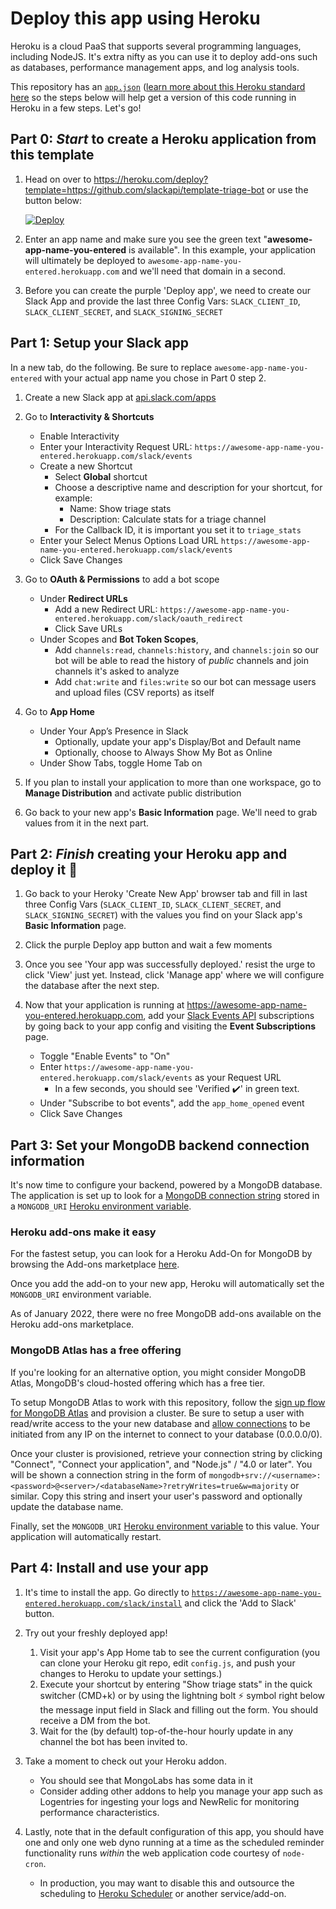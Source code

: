 # Deploy this app using Heroku

Heroku is a cloud PaaS that supports several programming languages, including NodeJS. It's extra nifty as you can use it to deploy add-ons such as databases, performance management apps, and log analysis tools.

This repository has an [`app.json`](../app.json) ([learn more about this Heroku standard here](https://devcenter.heroku.com/articles/heroku-button#creating-the-app-json-file) so the steps below will help get a version of this code running in Heroku in a few steps. Let's go!

## Part 0: _Start_ to create a Heroku application from this template

1. Head on over to https://heroku.com/deploy?template=https://github.com/slackapi/template-triage-bot or use the button below:
    
    [![Deploy](https://www.herokucdn.com/deploy/button.svg)](https://heroku.com/deploy?template=https://github.com/slackapi/template-triage-bot)


2. Enter an app name and make sure you see the green text "**awesome-app-name-you-entered** is available". In this example, your application will ultimately be deployed to `awesome-app-name-you-entered.herokuapp.com` and we'll need that domain in a second. 

3. Before you can create the purple 'Deploy app', we need to create our Slack App and provide the last three Config Vars: `SLACK_CLIENT_ID`, `SLACK_CLIENT_SECRET`, and `SLACK_SIGNING_SECRET`

## Part 1: Setup your Slack app 

In a new tab, do the following. Be sure to replace `awesome-app-name-you-entered` with your actual app name you chose in Part 0 step 2.

1. Create a new Slack app at [api.slack.com/apps](https://api.slack.com/apps)


2. Go to **Interactivity & Shortcuts** 
    - Enable Interactivity
    - Enter your Interactivity Request URL: `https://awesome-app-name-you-entered.herokuapp.com/slack/events`
    - Create a new Shortcut
      - Select **Global** shortcut
      - Choose a descriptive name and description for your shortcut, for example:
        - Name: Show triage stats
        - Description: Calculate stats for a triage channel
      - For the Callback ID, it is important you set it to `triage_stats`
    - Enter your Select Menus Options Load URL `https://awesome-app-name-you-entered.herokuapp.com/slack/events`
    - Click Save Changes


3. Go to **OAuth & Permissions** to add a bot scope
    - Under **Redirect URLs**
      - Add a new Redirect URL: `https://awesome-app-name-you-entered.herokuapp.com/slack/oauth_redirect`
      - Click Save URLs
    - Under Scopes and **Bot Token Scopes**, 
        - Add `channels:read`, `channels:history`, and `channels:join` so our bot will be able to read the history of _public_ channels and join channels it's asked to analyze
        - Add `chat:write` and `files:write` so our bot can message users and upload files (CSV reports) as itself

4. Go to **App Home** 
    - Under Your App’s Presence in Slack
      - Optionally, update your app's Display/Bot and Default name
      - Optionally, choose to Always Show My Bot as Online
    - Under Show Tabs, toggle Home Tab on

5. If you plan to install your application to more than one workspace, go to **Manage Distribution** and activate public distribution

6. Go back to your new app's **Basic Information** page. We'll need to grab values from it in the next part.

## Part 2: _Finish_ creating your Heroku app and deploy it 🚀

1. Go back to your Heroky 'Create New App' browser tab and fill in last three Config Vars (`SLACK_CLIENT_ID`, `SLACK_CLIENT_SECRET`, and `SLACK_SIGNING_SECRET`) with the values you find on your Slack app's **Basic Information** page.

2. Click the purple Deploy app button and wait a few moments

3. Once you see 'Your app was successfully deployed.' resist the urge to click 'View' just yet. Instead, click 'Manage app' where we will configure the database after the next step.

4. Now that your application is running at https://awesome-app-name-you-entered.herokuapp.com, add your [Slack Events API](https://api.slack.com/events-api) subscriptions by going back to your app config and visiting the **Event Subscriptions** page.
    - Toggle "Enable Events" to "On"
    - Enter `https://awesome-app-name-you-entered.herokuapp.com/slack/events` as your Request URL
      - In a few seconds, you should see 'Verified ✔️' in green text.
    - Under "Subscribe to bot events", add the `app_home_opened` event
    - Click Save Changes

## Part 3: Set your MongoDB backend connection information

It's now time to configure your backend, powered by a MongoDB database. The application is set up to look for a [MongoDB connection string](https://docs.mongodb.com/manual/reference/connection-string/) stored in a `MONGODB_URI` [Heroku environment variable](https://devcenter.heroku.com/articles/config-vars).

### Heroku add-ons make it easy
For the fastest setup, you can look for a Heroku Add-On for MongoDB by browsing the Add-ons marketplace [here](https://elements.heroku.com/search/addons?q=MongoDB).

Once you add the add-on to your new app, Heroku will automatically set the `MONGODB_URI` environment variable.

As of January 2022, there were no free MongoDB add-ons available on the Heroku add-ons marketplace.

### MongoDB Atlas has a free offering
If you're looking for an alternative option, you might consider MongoDB Atlas, MongoDB's cloud-hosted offering which has a free tier.

To setup MongoDB Atlas to work with this repository, follow the [sign up flow for MongoDB Atlas](https://www.mongodb.com/atlas) and provision a cluster. Be sure to setup a user with read/write access to the your new database and [allow connections](https://docs.atlas.mongodb.com/security/ip-access-list/) to be initiated from any IP on the internet to connect to your database (0.0.0.0/0).

Once your cluster is provisioned, retrieve your connection string by clicking "Connect", "Connect your application", and "Node.js" / "4.0 or later". You will be shown a connection string in the form of `mongodb+srv://<username>:<password>@<server>/<databaseName>?retryWrites=true&w=majority` or similar. Copy this string and insert your user's password and optionally update the database name.

Finally, set the `MONGODB_URI` [Heroku environment variable](https://devcenter.heroku.com/articles/config-vars) to this value. Your application will automatically restart.

## Part 4: Install and use your app

1. It's time to install the app. Go directly to  [`https://awesome-app-name-you-entered.herokuapp.com/slack/install`](https://awesome-app-name-you-entered.herokuapp.com/slack/install) and click the 'Add to Slack' button. 

2. Try out your freshly deployed app!
    1. Visit your app's App Home tab to see the current configuration (you can clone your Heroku git repo, edit `config.js`, and push your changes to Heroku to update your settings.)
    2. Execute your shortcut by entering "Show triage stats" in the quick switcher (CMD+k) or by using the lightning bolt ⚡️ symbol right below the message input field in Slack and filling out the form. You should receive a DM from the bot.
    3. Wait for the (by default) top-of-the-hour hourly update in any channel the bot has been invited to.

3. Take a moment to check out your Heroku addon.
    - You should see that MongoLabs has some data in it
    - Consider adding other addons to help you manage your app such as Logentries for ingesting your logs and NewRelic for monitoring performance characteristics.

4. Lastly, note that in the default configuration of this app, you should have one and only one web dyno running at a time as the scheduled reminder functionality runs _within_ the web application code courtesy of `node-cron`.
    - In production, you may want to disable this and outsource the scheduling to [Heroku Scheduler](https://devcenter.heroku.com/articles/scheduler) or another service/add-on.